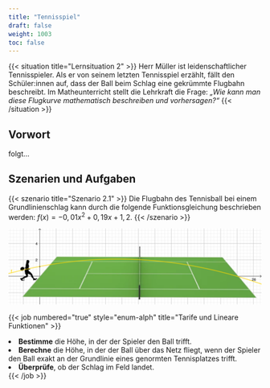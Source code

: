 ```yaml
---
title: "Tennisspiel"
draft: false
weight: 1003
toc: false
---
```


{{< situation title="Lernsituation 2" >}}
    Herr Müller ist leidenschaftlicher Tennisspieler. Als er von seinem letzten Tennisspiel erzählt, fällt den Schüler:innen auf, dass der Ball beim Schlag eine gekrümmte Flugbahn beschreibt. Im Matheunterricht stellt die Lehrkraft die Frage: _„Wie kann man diese Flugkurve mathematisch beschreiben und vorhersagen?“_
{{< /situation >}}

## Vorwort

folgt...

## Szenarien und Aufgaben

{{< szenario title="Szenario 2.1" >}}
    Die Flugbahn des Tennisball bei einem Grundlinienschlag kann durch die folgende Funktionsgleichung beschrieben werden:
    $f(x) = -0,01 x^2 + 0,19x + 1,2$.
{{< /szenario >}}

![Tennis](Tennis.png)

{{< job numbered="true" style="enum-alph" title="Tarife und Lineare Funktionen" >}}
    <li><b>Bestimme</b> die Höhe, in der der Spieler den Ball trifft.</li>
    <li><b>Berechne</b> die Höhe, in der der Ball über das Netz fliegt, wenn der Spieler den Ball exakt an der Grundlinie eines genormten Tennisplatzes trifft.</li>
    <li><b>Überprüfe</b>, ob der Schlag im Feld landet.</li>
{{< /job >}}